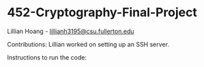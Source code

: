 # 452-Cryptography-Final-Project
Lillian Hoang - lillianh3195@csu.fullerton.edu



Contributions:
Lillian worked on setting up an SSH server.


Instructions to run the code:

